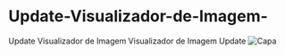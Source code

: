 # Update-Visualizador-de-Imagem-
Update Visualizador de Imagem 
Visualizador de Imagem Update 
![Capa](https://github.com/joeldevportugal/Update-Visualizador-de-Imagem-/assets/135770029/e06b0ab9-c587-40ce-be02-abdc6004f707)
